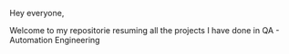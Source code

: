 Hey everyone,

Welcome to my repositorie resuming all the projects I have done in QA - Automation Engineering